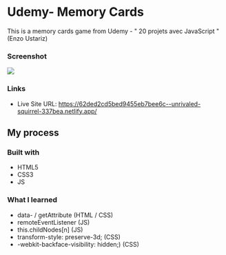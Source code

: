 # Udemy- Memory Cards

This is a memory cards game from Udemy - " 20 projets avec JavaScript " (Enzo Ustariz)

### Screenshot

![](./memory.jpg)


### Links

- Live Site URL: https://62ded2cd5bed9455eb7bee6c--unrivaled-squirrel-337bea.netlify.app/


## My process

### Built with

- HTML5
- CSS3
- JS


### What I learned
- data- / getAttribute (HTML / CSS)
- remoteEventListener (JS)
- this.childNodes[n] (JS)
- transform-style: preserve-3d; (CSS)
- -webkit-backface-visibility: hidden;) (CSS)

